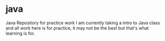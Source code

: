 # java
Java Repository for practice work
I am currently taking a intro to Java class and all work here is for practice, it may not be the best but that's what learning is for.
